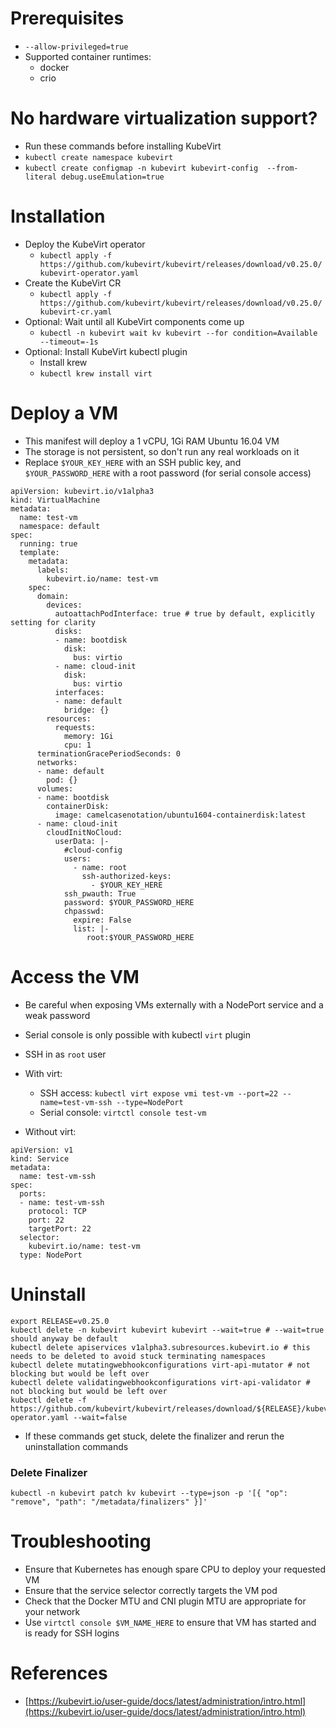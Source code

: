 # Prerequisites

- `--allow-privileged=true`
- Supported container runtimes:
  - docker
  - crio

# No hardware virtualization support?
- Run these commands before installing KubeVirt
- `kubectl create namespace kubevirt`
- `kubectl create configmap -n kubevirt kubevirt-config  --from-literal debug.useEmulation=true`

# Installation
- Deploy the KubeVirt operator
  - `kubectl apply -f https://github.com/kubevirt/kubevirt/releases/download/v0.25.0/kubevirt-operator.yaml`
- Create the KubeVirt CR
  - `kubectl apply -f https://github.com/kubevirt/kubevirt/releases/download/v0.25.0/kubevirt-cr.yaml`
- Optional: Wait until all KubeVirt components come up
  - `kubectl -n kubevirt wait kv kubevirt --for condition=Available --timeout=-1s`
- Optional: Install KubeVirt kubectl plugin
  - Install krew
  - `kubectl krew install virt`

# Deploy a VM
- This manifest will deploy a 1 vCPU, 1Gi RAM Ubuntu 16.04 VM
- The storage is not persistent, so don't run any real workloads on it
- Replace `$YOUR_KEY_HERE` with an SSH public key, and `$YOUR_PASSWORD_HERE` with a root password (for serial console access)
```
apiVersion: kubevirt.io/v1alpha3
kind: VirtualMachine
metadata:
  name: test-vm
  namespace: default
spec:
  running: true
  template:
    metadata:
      labels:
        kubevirt.io/name: test-vm
    spec:
      domain:
        devices:
          autoattachPodInterface: true # true by default, explicitly setting for clarity
          disks:
          - name: bootdisk
            disk:
              bus: virtio
          - name: cloud-init
            disk:
              bus: virtio
          interfaces:
          - name: default
            bridge: {}
        resources:
          requests:
            memory: 1Gi
            cpu: 1
      terminationGracePeriodSeconds: 0
      networks:
      - name: default
        pod: {}
      volumes:
      - name: bootdisk
        containerDisk:
          image: camelcasenotation/ubuntu1604-containerdisk:latest
      - name: cloud-init
        cloudInitNoCloud:
          userData: |-
            #cloud-config
            users:
              - name: root
                ssh-authorized-keys:
                  - $YOUR_KEY_HERE
            ssh_pwauth: True
            password: $YOUR_PASSWORD_HERE
            chpasswd:
              expire: False
              list: |-
                 root:$YOUR_PASSWORD_HERE
```

# Access the VM
- Be careful when exposing VMs externally with a NodePort service and a weak password
- Serial console is only possible with kubectl `virt` plugin
- SSH in as `root` user
- With virt:
  - SSH access: `kubectl virt expose vmi test-vm --port=22 --name=test-vm-ssh --type=NodePort`
  - Serial console: `virtctl console test-vm`

- Without virt:
```
apiVersion: v1
kind: Service
metadata:
  name: test-vm-ssh
spec:
  ports:
  - name: test-vm-ssh
    protocol: TCP
    port: 22
    targetPort: 22
  selector:
    kubevirt.io/name: test-vm
  type: NodePort
```

# Uninstall
```
export RELEASE=v0.25.0
kubectl delete -n kubevirt kubevirt kubevirt --wait=true # --wait=true should anyway be default
kubectl delete apiservices v1alpha3.subresources.kubevirt.io # this needs to be deleted to avoid stuck terminating namespaces
kubectl delete mutatingwebhookconfigurations virt-api-mutator # not blocking but would be left over
kubectl delete validatingwebhookconfigurations virt-api-validator # not blocking but would be left over
kubectl delete -f https://github.com/kubevirt/kubevirt/releases/download/${RELEASE}/kubevirt-operator.yaml --wait=false
```
- If these commands get stuck, delete the finalizer and rerun the uninstallation commands

### Delete Finalizer
```
kubectl -n kubevirt patch kv kubevirt --type=json -p '[{ "op": "remove", "path": "/metadata/finalizers" }]'
```


# Troubleshooting
- Ensure that Kubernetes has enough spare CPU to deploy your requested VM
- Ensure that the service selector correctly targets the VM pod
- Check that the Docker MTU and CNI plugin MTU are appropriate for your network
- Use `virtctl console $VM_NAME_HERE` to ensure that VM has started and is ready for SSH logins

# References
- [https://kubevirt.io/user-guide/docs/latest/administration/intro.html](https://kubevirt.io/user-guide/docs/latest/administration/intro.html)
